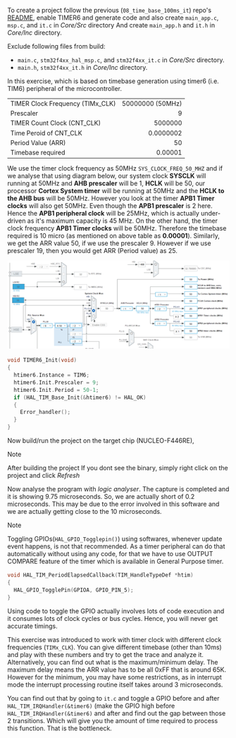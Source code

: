 To create a project follow the previous (`08_time_base_100ms_it`) repo's [README](https://github.com/noargs/ARM-cortex-m-adc-timers-pwm-can-lowpower/tree/main/08_time_base_100ms_it), enable TIMER6 and generate code and also create `main_app.c`, `msp.c`, and `it.c` in _Core/Src_ directory And create `main_app.h` and `it.h` in _Core/Inc_ directory.     
      
Exclude following files from build:
- `main.c`, `stm32f4xx_hal_msp.c`, and `stm32f4xx_it.c` in _Core/Src_ directory.
- `main.h`, `stm32f4xx_it.h` in _Core/Inc_ directory.       

In this exercise, which is based on timebase generation using timer6 (i.e. TIM6) peripheral of the microcontroller.     

|              |              |    
|:-------------|-------------:|     
| TIMER Clock Frequency (TIMx_CLK) | 50000000 (50MHz) |   
| Prescaler | 9 |   
| TIMER Count Clock (CNT_CLK) | 5000000 |    
| Time Peroid of CNT_CLK | 0.0000002 |   
| Period Value (ARR) | 50 |      
| Timebase required | 0.00001 |        
     
We use the timer clock frequency as 50MHz `SYS_CLOCK_FREQ_50_MHZ` and if we analyse that using diagram below, our system clock **SYSCLK** will running at 50MHz and **AHB prescaler** will be 1, **HCLK** will be 50, our processor **Cortex System timer** will be running at 50MHz and the **HCLK to the AHB bus** will be 50MHz. However you look at the timer **APB1 Timer clocks** will also get 50MHz. Even though the **APB1 prescaler** is 2 here. Hence the **APB1 peripheral clock** will be 25MHz, which is actually under-driven as it's maximum capacity is 45 MHz. On the other hand, the timer clock frequency **APB1 Timer clocks** will be 50MHz. Therefore the timebase required is 10 micro (as mentioned on above table as **0.00001**). Similarly, we get the ARR value 50, if we use the prescaler 9. However if we use prescaler 19, then you would get ARR (Period value) as 25.      
     
<img src="../images/clock_configuration.png" alt="Clock Configuration of 50MHz">     

```c
void TIMER6_Init(void)
{
  htimer6.Instance = TIM6;
  htimer6.Init.Prescaler = 9;
  htimer6.Init.Period = 50-1;
  if (HAL_TIM_Base_Init(&htimer6) != HAL_OK)
  {
	Error_handler();
  }
}
```          
     
Now build/run the project on the target chip (NUCLEO-F446RE),      
     
> [!NOTE]     
> After building the project If you dont see the binary, simply right click on the project and click _Refresh_     
     
Now analyse the program with _logic analyser_. The capture is completed and it is showing 9.75 microseconds. So, we are actually short of 0.2 microseconds. This may be due to the error involved in this software and we are actually getting close to the 10 microseconds.      
       
> [!NOTE]      
> Toggling GPIOs(`HAL_GPIO_Togglepin()`) using softwares, whenever update event happens, is not that recommended. As a timer peripheral can do that automatically without using any code, for that we have to use OUTPUT COMPARE feature of the timer which is available in General Purpose timer.     
      
```c
void HAL_TIM_PeriodElapsedCallback(TIM_HandleTypeDef *htim)
{
  HAL_GPIO_TogglePin(GPIOA, GPIO_PIN_5);
}
```        
     
Using code to toggle the GPIO actually involves lots of code execution and it consumes lots of clock cycles or bus cycles. Hence, you will never get accurate timings.     
     
This exercise was introduced to work with timer clock with different clock frequencies (`TIMx_CLK`). You can give different timebase (other than 10ms) and play with these numbers and try to get the trace and analyze it. Alternatively, you can find out what is the maximum/minimum delay. The maximum delay means the ARR value has to be all 0xFF that is around 65K. However for the minimum, you may have some restrictions, as in interrupt mode the interrupt processing routine itself takes around 3 microseconds.      
      
You can find out that by going to `it.c` and toggle a GPIO before and after `HAL_TIM_IRQHandler(&timer6)` (make the GPIO high before `HAL_TIM_IRQHandler(&timer6)` and after  and find out the gap between those 2 transitions. Which will give you the amount of time required to process this function. That is the bottleneck.